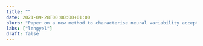 ```yaml
---
title: ""
date: 2021-09-28T00:00:00+01:00
blurb: "Paper on a new method to characterise neural variability accepted at NeurIPS"
labs: ["lengyel"]
draft: false
---
```

